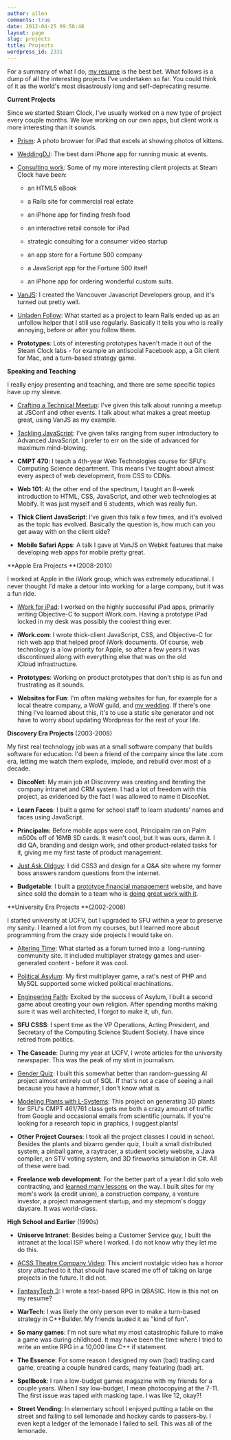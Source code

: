 ```yaml
---
author: allen
comments: true
date: 2012-04-25 09:58:48
layout: page
slug: projects
title: Projects
wordpress_id: 2331
---
```


For a summary of what I do, [my resume](http://www.allenpike.com/resume/) is the best bet. What follows is a dump of all the interesting projects I've undertaken so far. You could think of it as the world's most disastrously long and self-deprecating resume.

**Current Projects**

Since we started Steam Clock, I've usually worked on a new type of project every couple months. We love working on our own apps, but client work is more interesting than it sounds.




* [Prism](http://www.steamclocksw.com/prism/): A photo browser for iPad that excels at showing photos of kittens.


* [WeddingDJ](http://www.steamclocksoftware.com/weddingdj/): The best darn iPhone app for running music at events.


* [Consulting work](http://www.steamclocksw.com/consulting/): Some of my more interesting client projects at Steam Clock have been:


	* an HTML5 eBook


	* a Rails site for commercial real estate


	* an iPhone app for finding fresh food


	* an interactive retail console for iPad


	* strategic consulting for a consumer video startup


	* an app store for a Fortune 500 company


	* a JavaScript app for the Fortune 500 itself


	* an iPhone app for ordering wonderful custom suits.





* [VanJS](http://www.meetup.com/vancouver-javascript-developers/): I created the Vancouver Javascript Developers group, and it's turned out pretty well.


* [Unladen Follow](http://www.unladenfollow.com/): What started as a project to learn Rails ended up as an unfollow helper that I still use regularly. Basically it tells you who is really annoying, before or after you follow them.


* **Prototypes**: Lots of interesting prototypes haven't made it out of the Steam Clock labs - for example an antisocial Facebook app, a Git client for Mac, and a turn-based strategy game.




**Speaking and Teaching**




I really enjoy presenting and teaching, and there are some specific topics have up my sleeve.









* [Crafting a Technical Meetup](http://www.allenpike.com/2011/video-making-a-js-meetup-blow-minds/): I've given this talk about running a meetup at JSConf and other events. I talk about what makes a great meetup great, using VanJS as my example.


* [Tackling JavaScript](http://wordpress.tv/2011/10/08/allen-pike-tackling-javascript/): I've given talks ranging from super introductory to Advanced JavaScript. I prefer to err on the side of advanced for maximum mind-blowing.


* **CMPT 470**: I teach a 4th-year Web Technologies course for SFU's Computing Science department. This means I've taught about almost every aspect of web development, from CSS to CDNs.


* **Web 101**: At the other end of the spectrum, I taught an 8-week introduction to HTML, CSS, JavaScript, and other web technologies at Mobify. It was just myself and 6 students, which was really fun.


* **Thick Client JavaScript**: I've given this talk a few times, and it's evolved as the topic has evolved. Basically the question is, how much can you get away with on the client side?


* **Mobile Safari Apps**: A talk I gave at VanJS on Webkit features that make developing web apps for mobile pretty great.





**Apple Era Projects **(2008-2010)

I worked at Apple in the iWork group, which was extremely educational. I never thought I'd make a detour into working for a large company, but it was a fun ride.




* [iWork for iPad](http://www.apple.com/ipad/features/pages.html): I worked on the highly successful iPad apps, primarily writing Objective-C to support iWork.com. Having a prototype iPad locked in my desk was possibly the coolest thing ever.


* **iWork.com**: I wrote thick-client JavaScript, CSS, and Objective-C for rich web app that helped proof iWork documents. Of course, web technology is a low priority for Apple, so after a few years it was discontinued along with everything else that was on the old iCloud infrastructure.


* **Prototypes**: Working on product prototypes that don't ship is as fun and frustrating as it sounds.


* **Websites for Fun**: I'm often making websites for fun, for example for a local theatre company, a WoW guild, and [my wedding](http://karen.and.allenpike.com/). If there's one thing I've learned about this, it's to use a static site generator and not have to worry about updating Wordpress for the rest of your life.




**Discovery Era Projects** (2003-2008)


My first real technology job was at a small software company that builds software for education. I'd been a friend of the company since the late .com era, letting me watch them explode, implode, and rebuild over most of a decade.




* **DiscoNet**: My main job at Discovery was creating and iterating the company intranet and CRM system. I had a lot of freedom with this project, as evidenced by the fact I was allowed to name it DiscoNet.


* **Learn Faces**: I built a game for school staff to learn students' names and faces using JavaScript.


* **Principalm:** Before mobile apps were cool, Principalm ran on Palm m500s off of 16MB SD cards. It wasn't cool, but it was ours, damn it. I did QA, branding and design work, and other product-related tasks for it, giving me my first taste of product management.


* [Just Ask Oldguy](http://www.justaskoldguy.com/): I did CSS3 and design for a Q&A site where my former boss answers random questions from the internet.


* **Budgetable**: I built a [prototype financial management](http://www.allenpike.com/2006/whats-a-budgetable/) website, and have since sold the domain to a team who is [doing great work with it](http://www.budgetable.com/).


**University Era Projects **(2002-2008)

I started university at UCFV, but I upgraded to SFU within a year to preserve my sanity. I learned a lot from my courses, but I learned more about programming from the crazy side projects I would take on.








* [Altering Time](/altering-time/): What started as a forum turned into a  long-running community site. It included multiplayer strategy games and user-generated content - before it was cool.


* [Political Asylum](http://www.allenpike.com/political-asylum/): My first multiplayer game, a rat's nest of PHP and MySQL supported some wicked political machinations.


* [Engineering Faith](http://www.allenpike.com/engineering-faith/): Excited by the success of Asylum, I built a second game about creating your own religion. After spending months making sure it was well architected, I forgot to make it, uh, fun.


* **SFU CSSS**: I spent time as the VP Operations, Acting President, and Secretary of the Computing Science Student Society. I have since retired from politics.


* **The Cascade**: During my year at UCFV, I wrote articles for the university newspaper. This was the peak of my stint in journalism.


* [Gender Quiz](http://quiz.alteringtime.com/): I built this somewhat better than random-guessing AI project almost entirely out of SQL. If that's not a case of seeing a nail because you have a hammer, I don't know what is.


* [Modeling Plants with L-Systems](http://www.antipode.ca/461/project/): This project on generating 3D plants for SFU's CMPT 461/761 class gets me both a crazy amount of traffic from Google and occasional emails from scientific journals. If you're looking for a research topic in graphics, I suggest plants!


* **Other Project Courses**: I took all the project classes I could in school. Besides the plants and bizarro gender quiz, I built a small distributed system, a pinball game, a raytracer, a student society website, a Java compiler, an STV voting system, and 3D fireworks simulation in C#. All of these were bad.


* **Freelance web development**: For the better part of a year I did solo web contracting, and [learned many lessons](http://www.allenpike.com/2009/the-california-guys/) on the way. I built sites for my mom's work (a credit union), a construction company, a venture investor, a project management startup, and my stepmom's doggy daycare. It was world-class.




**High School and Earlier** (1990s)






* **Uniserve Intranet**: Besides being a Customer Service guy, I built the intranet at the local ISP where I worked. I do not know why they let me do this.


* [ACSS Theatre Company Video](/2002/the-theatre-company-movie/): This ancient nostalgic video has a horror story attached to it that should have scared me off of taking on large projects in the future. It did not.


* [FantasyTech 3](http://www.allenpike.com/2006/fantasytech-3-goto-fun/): I wrote a text-based RPG in QBASIC. How is this not on my resume?


* **WarTech**: I was likely the only person ever to make a turn-based strategy in C++Builder. My friends lauded it as "kind of fun".


* **So many games**: I'm not sure what my most catastrophic failure to make a game was during childhood. It may have been the time where I tried to write an entire RPG in a 10,000 line C++ if statement.


* **The Essence**: For some reason I designed my own (bad) trading card game, creating a couple hundred cards, many featuring (bad) art.


* **Spellbook**: I ran a low-budget games magazine with my friends for a couple years. When I say low-budget, I mean photocopying at the 7-11. The first issue was taped with masking tape. I was like 12, okay?!


* **Street Vending**: In elementary school I enjoyed putting a table on the street and failing to sell lemonade and hockey cards to passers-by. I even kept a ledger of the lemonade I failed to sell. This was all of the lemonade.


